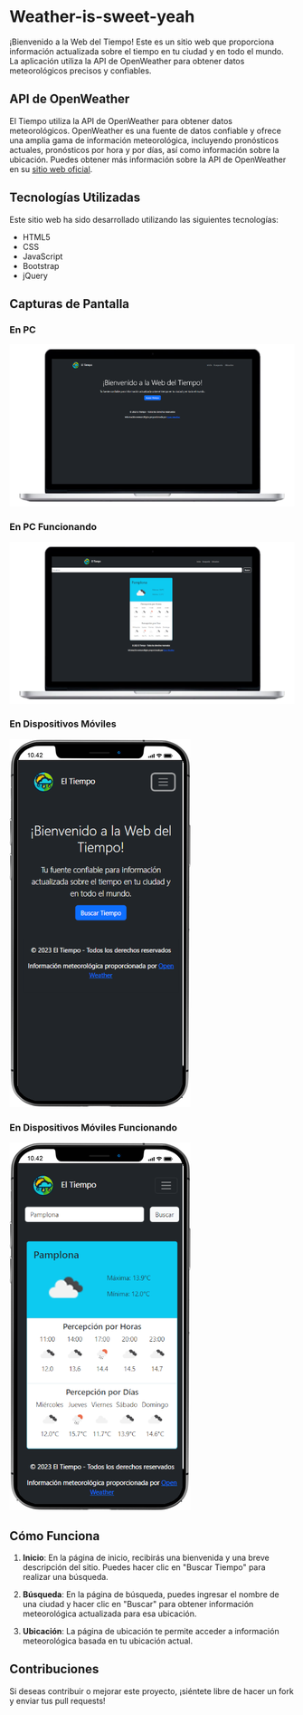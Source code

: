 # Weather-is-sweet-yeah

¡Bienvenido a la Web del Tiempo! Este es un sitio web que proporciona información actualizada sobre el tiempo en tu ciudad y en todo el mundo. La aplicación utiliza la API de OpenWeather para obtener datos meteorológicos precisos y confiables.

## API de OpenWeather
El Tiempo utiliza la API de OpenWeather para obtener datos meteorológicos. OpenWeather es una fuente de datos confiable y ofrece una amplia gama de información meteorológica, incluyendo pronósticos actuales, pronósticos por hora y por días, así como información sobre la ubicación. Puedes obtener más información sobre la API de OpenWeather en su [sitio web oficial](https://openweathermap.org/).

## Tecnologías Utilizadas
Este sitio web ha sido desarrollado utilizando las siguientes tecnologías:

- HTML5
- CSS
- JavaScript
- Bootstrap
- jQuery

## Capturas de Pantalla

### En PC
![Captura de Pantalla en PC](./img/Pc.png)

### En PC Funcionando
![Captura de Pantalla en PC Funcionando](./img/Pc-Funcionando.png)

### En Dispositivos Móviles
![Captura de Pantalla en Móvil](./img/Movil.png)

### En Dispositivos Móviles Funcionando
![Captura de Pantalla en Móvil Funcionando](./img/Movil-Funcionando.png)

## Cómo Funciona
1. **Inicio**: En la página de inicio, recibirás una bienvenida y una breve descripción del sitio. Puedes hacer clic en "Buscar Tiempo" para realizar una búsqueda.

2. **Búsqueda**: En la página de búsqueda, puedes ingresar el nombre de una ciudad y hacer clic en "Buscar" para obtener información meteorológica actualizada para esa ubicación.

3. **Ubicación**: La página de ubicación te permite acceder a información meteorológica basada en tu ubicación actual.

## Contribuciones
Si deseas contribuir o mejorar este proyecto, ¡siéntete libre de hacer un fork y enviar tus pull requests!

